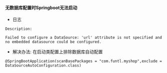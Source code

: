 #### 无数据库配置时Springboot无法启动

- 日志

```
Description:

Failed to configure a DataSource: 'url' attribute is not specified and no embedded datasource could be configured.
```

- 解决办法: 在启动类配置上排除数据库自动配置

```
@SpringBootApplication(scanBasePackages = "com.funtl.myshop",exclude = DataSourceAutoConfiguration.class)
```

